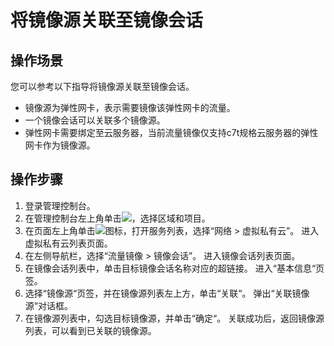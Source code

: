 # 将镜像源关联至镜像会话<a name="vpc_mirror_14"></a>
## 操作场景<a name="section3737323205916"></a>
您可以参考以下指导将镜像源关联至镜像会话。
-   镜像源为弹性网卡，表示需要镜像该弹性网卡的流量。
-   一个镜像会话可以关联多个镜像源。
-   弹性网卡需要绑定至云服务器，当前流量镜像仅支持c7t规格云服务器的弹性网卡作为镜像源。
## 操作步骤<a name="section6137291372"></a>
1.  登录管理控制台。
1.  在管理控制台左上角单击![](figures/icon-region-19.png)，选择区域和项目。
2.  在页面左上角单击![](figures/zh-cn_image_0000001627057306.png)图标，打开服务列表，选择“网络 \> 虚拟私有云”。
    进入虚拟私有云列表页面。
3.  在左侧导航栏，选择“流量镜像 \> 镜像会话”。
    进入镜像会话列表页面。
4.  在镜像会话列表中，单击目标镜像会话名称对应的超链接。
    进入“基本信息“页签。
5.  选择“镜像源“页签，并在镜像源列表左上方，单击“关联“。
    弹出“关联镜像源“对话框。
6.  在镜像源列表中，勾选目标镜像源，并单击“确定“。
    关联成功后，返回镜像源列表，可以看到已关联的镜像源。
